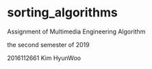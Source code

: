 # sorting_algorithms
Assignment of Multimedia Engineering Algorithm

the second semester of 2019

2016112661 Kim HyunWoo
